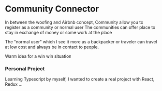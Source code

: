 # Community Connector

In between the woofing and Airbnb concept, Community allow you to register as a community or normal user
The communities can offer place to stay in exchange of money or some work at the place

The "normal user" which I see it more as a backpacker or traveler can travel at low cost and always be in contact to people.

Warm idea for a win win situation


### Personal Project

Learning Typescript by myself, I wanted to create a real project with React, Redux ...
